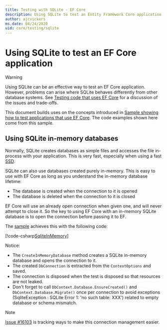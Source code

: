 ```yaml
---
title: Testing with SQLite - EF Core
description: Using SQLite to test an Entity Framework Core application
author: ajcvickers
ms.date: 04/24/2020
uid: core/testing/sqlite
---
```


# Using SQLite to test an EF Core application

> [!WARNING]
> Using SQLite can be an effective way to test an EF Core application.
> However, problems can arise where SQLite behaves differently from other database systems.
> See [Testing code that uses EF Core](xref:core/testing/index) for a discussion of the issues and trade-offs.  

This document builds uses on the concepts introduced in [Sample showing how to test applications that use EF Core](xref:core/testing/testing-sample).
The code examples shown here come from this sample.

## Using SQLite in-memory databases

Normally, SQLite creates databases as simple files and accesses the file in-process with your application.
This is very fast, especially when using a fast [SSD](https://en.wikipedia.org/wiki/Solid-state_drive).

SQLite can also use databases created purely in-memory.
This is easy to use with EF Core as long as you understand the in-memory database lifetime:

* The database is created when the connection to it is opened
* The database is deleted when the connection to it is closed

EF Core will use an already open connection when given one, and will never attempt to close it.
So the key to using EF Core with an in-memory SQLite database is to open the connection before passing it to EF.  

The [sample](xref:core/testing/testing-sample) achieves this with the following code:

[!code-csharp[SqliteInMemory](../../../samples/core/Miscellaneous/Testing/ItemsWebApi/Tests/SqliteInMemoryItemsControllerTest.cs?name=SqliteInMemory)]

Notice:

* The `CreateInMemoryDatabase` method creates a SQLite in-memory database and opens the connection to it.
* The created `DbConnection` is extracted from the `ContextOptions` and saved.
* The connection is disposed when the test is disposed so that resources are not leaked.
* Don't forget to call `DbContext.Database.EnsureCreated()` and `DbContext.Database.Migrate()` once per connection to avoid exceptions (SqliteException : SQLite Error 1: 'no such table: XXX') related to empty database or schema mismatch.

> [!NOTE]
> [Issue #16103](https://github.com/dotnet/efcore/issues/16103) is tracking ways to make this connection management easier.
